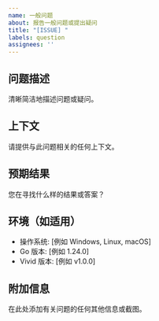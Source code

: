 ```yaml
---
name: 一般问题
about: 报告一般问题或提出疑问
title: "[ISSUE] "
labels: question
assignees: ''
---
```


## 问题描述

清晰简洁地描述问题或疑问。

## 上下文

请提供与此问题相关的任何上下文。

## 预期结果

您在寻找什么样的结果或答案？

## 环境（如适用）

- 操作系统: [例如 Windows, Linux, macOS]
- Go 版本: [例如 1.24.0]
- Vivid 版本: [例如 v1.0.0]

## 附加信息

在此处添加有关问题的任何其他信息或截图。